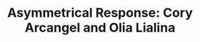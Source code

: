---
ee_id_show: '4420'
site: '1'
type: '5'
title: 'Asymmetrical Response: Cory Arcangel and Olia Lialina'
url: asymmetrical-response-kitchen
live_url:
year: '2017'
venue: The Kitchen
state_country: New York
pitch: Second show w/ Olia Lialina. Re-done from the WF show. Big room, big carpet,
  big LED.
ps:
imgs: the-kitchen-new-york-2016-01-install-database-21-JM.jpg,the-kitchen-new-york-2016-01-install-database-02-JM.jpg,the-kitchen-new-york-2016-01-install-database-06-JM.jpg,the-kitchen-new-york-2016-01-install-database-01-JM.jpg,the-kitchen-new-york-2016-01-install-database-07-JM.jpg,the-kitchen-new-york-2016-01-install-database-03-JM.jpg,the-kitchen-new-york-2016-01-install-database-25-JM.jpg,the-kitchen-new-york-2016-01-install-database-09-JM.jpg,the-kitchen-new-york-2016-01-install-database-24-JM.jpg,the-kitchen-new-york-2016-01-install-database-15-JM.jpg,the-kitchen-new-york-2016-01-install-database-18-JM.jpg,the-kitchen-new-york-2016-01-install-database-04-JM.jpg,the-kitchen-new-york-2016-01-install-database-14-JM.jpg,the-kitchen-new-york-2016-01-install-database-20-JM.jpg,the-kitchen-new-york-2016-01-install-database-17-JM.jpg,the-kitchen-new-york-2016-01-install-database-08-JM.jpg,the-kitchen-new-york-2016-01-install-database-23-JM.jpg,the-kitchen-new-york-2016-01-install-database-16-JM.jpg,the-kitchen-new-york-2016-01-install-database-19-JM.jpg,the-kitchen-new-york-2016-01-install-database-13-JM.jpg,the-kitchen-new-york-2016-01-install-database-10-JM.jpg,the-kitchen-new-york-2016-01-install-database-11-JM.jpg,the-kitchen-new-york-2016-01-install-database-12-JM.jpg
things: "[2217] [2011-156-audmcrs-installation] 2011-156 The AUDMCRS Underground Dance
  Music Collection of Recorded Sound,[4147] [2014-013-photoshop-gradient-demonstration-bedsheets-srf-011]
  2014-013 Photoshop Gradient Demonstration Bedsheets (SRF-011),[4167] [2012-068-solitaire-weekly]
  2012 068 Solitaire Weekly,[4263] [2015-027-fucks] 2015-027 Fucks,[4271] [2015-021-frozen]
  2015-021 Frozen,[4367] [2016-078-fuck-negativity-white-hoodie-srf-035] 2016-078
  Fuck Negativity White Hoodie (SRF-035),[4368] [2016-079-fuck-negativity-white-t-shirt-srf-034]
  2016-079 Fuck Negativity White T-Shirt (SRF-034),[4369] [2016-084-arcangel-surfware-white-slides-srf-037]
  2016-084 Arcangel Surfware White Slides (SRF-037),[4371] [2016-097-imgres] 2016-097
  Imgres,[4380] [2017-004-asymmetrical-response-reader-srf-039] 2017-004 Asymmetrical
  Response Reader: The Kitchen (SRF-039)"
status:
layout: shows
---